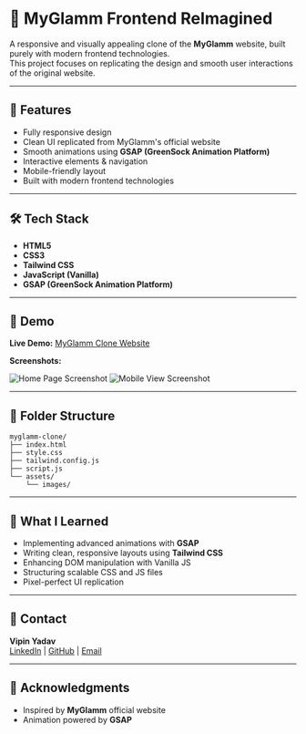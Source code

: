 # 💄 MyGlamm Frontend ReImagined

A responsive and visually appealing clone of the **MyGlamm** website, built purely with modern frontend technologies.  
This project focuses on replicating the design and smooth user interactions of the original website.

---

## 🚀 Features

- Fully responsive design
- Clean UI replicated from MyGlamm's official website
- Smooth animations using **GSAP (GreenSock Animation Platform)**
- Interactive elements & navigation
- Mobile-friendly layout
- Built with modern frontend technologies

---

## 🛠️ Tech Stack

- **HTML5**
- **CSS3**
- **Tailwind CSS**
- **JavaScript (Vanilla)**
- **GSAP (GreenSock Animation Platform)**

---

## 📸 Demo

**Live Demo:** [MyGlamm Clone Website](https://saturn1809.github.io/Chakravyuh-ReimagineRound1/)

**Screenshots:**

![Home Page Screenshot](#) <!-- Replace with your actual screenshot link -->
![Mobile View Screenshot](#)

---

## 📂 Folder Structure

```
myglamm-clone/
├── index.html
├── style.css
├── tailwind.config.js
├── script.js
└── assets/
    └── images/
```

---

## 🎯 What I Learned

- Implementing advanced animations with **GSAP**
- Writing clean, responsive layouts using **Tailwind CSS**
- Enhancing DOM manipulation with Vanilla JS
- Structuring scalable CSS and JS files
- Pixel-perfect UI replication

---

## 📢 Contact

**Vipin Yadav**  
[LinkedIn](#) | [GitHub](#) | [Email](#)

---

## 🙌 Acknowledgments

- Inspired by **MyGlamm** official website
- Animation powered by **GSAP**


